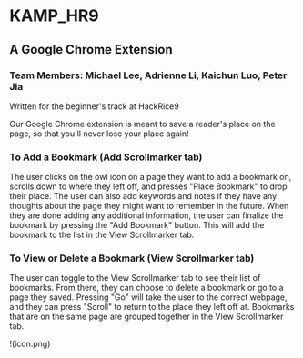 # KAMP_HR9
## A Google Chrome Extension
### Team Members: Michael Lee, Adrienne Li, Kaichun Luo, Peter Jia

Written for the beginner's track at HackRice9

Our Google Chrome extension is meant to save a reader's place on the page, so that you'll never lose your place again! 

### To Add a Bookmark (Add Scrollmarker tab)
The user clicks on the owl icon on a page they want to add a bookmark on, scrolls down to where they left off, and presses "Place Bookmark" to drop their place. The user can also add keywords and notes if they have any thoughts about the page they might want to remember in the future. When they are done adding any additional information, the user can finalize the bookmark by pressing the "Add Bookmark" button. This will add the bookmark to the list in the View Scrollmarker tab.

### To View or Delete a Bookmark (View Scrollmarker tab)
The user can toggle to the View Scrollmarker tab to see their list of bookmarks. From there, they can choose to delete a bookmark or go to a page they saved. Pressing "Go" will take the user to the correct webpage, and they can press "Scroll" to return to the place they left off at. Bookmarks that are on the same page are grouped together in the View Scrollmarker tab.

!(icon.png)
